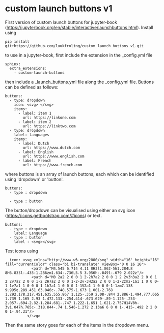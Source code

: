 # custom launch buttons v1

First version of custom launch buttons for jupyter-book (https://jupyterbook.org/en/stable/interactive/launchbuttons.html). Install using

```
pip install git+https://github.com/luukfroling/custom_launch_buttons_v1.git
```

to use in a jupyter-book, first include the extension in the _config.yml file
```
sphinx:
  extra_extensions:
    - custom-launch-buttons
```
then include a _launch_buttons.yml file along the _config.yml file. Buttons can be defined as follows:

```
buttons:
  - type: dropdown
    icon: <svg> </svg>
    items:
      - label: item 1
        url: https://linkone.com
      - label: item 2
        url: https://linktwo.com
  - type: dropdown
    label: languages
    items:
      - label: Dutch
        url: https://www.dutch.com
      - label: English
        url: https://www.english.com
      - label: French
        url: https://www.french.com
```
where buttons is an array of launch buttons, each which can be identified using 'dropdown' or 'button'.

```
buttons:
  - type : dropdown

  - type : button
```

The button/dropdown can be visualised using either an svg icon (https://icons.getbootstrap.com/#icons) or text. 

```
buttons:
  - type : dropdown
    label: Language
  - type : button
    label : <svg></svg> 
```

Test icons using 
```
  icon: <svg xmlns="http://www.w3.org/2000/svg" width="16" height="16" fill="currentColor" class="bi bi-translate" viewBox="0 0 16 16">
            <path d="M4.545 6.714 4.11 8H3l1.862-5h1.284L8 8H6.833l-.435-1.286zm1.634-.736L5.5 3.956h-.049l-.679 2.022z"/>
            <path d="M0 2a2 2 0 0 1 2-2h7a2 2 0 0 1 2 2v3h3a2 2 0 0 1 2 2v7a2 2 0 0 1-2 2H7a2 2 0 0 1-2-2v-3H2a2 2 0 0 1-2-2zm2-1a1 1 0 0 0-1 1v7a1 1 0 0 0 1 1h7a1 1 0 0 0 1-1V2a1 1 0 0 0-1-1zm7.138 9.995q.289.451.63.846c-.748.575-1.673 1.001-2.768 1.292.178.217.451.635.555.867 1.125-.359 2.08-.844 2.886-1.494.777.665 1.739 1.165 2.93 1.472.133-.254.414-.673.629-.89-1.125-.253-2.057-.694-2.82-1.284.681-.747 1.222-1.651 1.621-2.757H14V8h-3v1.047h.765c-.318.844-.74 1.546-1.272 2.13a6 6 0 0 1-.415-.492 2 2 0 0 1-.94.31"/>
          </svg>
```
Then the same story goes for each of the items in the dropdown menu.


